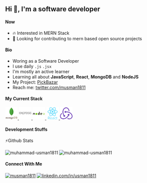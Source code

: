 ## Hi :wave:, I'm a software developer


#### Now
- :fire: Interested in MERN Stack
- :calendar: Looking for contributing to mern based open source projects
#### Bio
- Woring as a Software Developer
- I use daily ```.js``` ```.jsx```
- I'm mostly an active learner
- Learning all about **JavaScript**, **React**, **MongoDB** and **NodeJS**
- My Project: [PickBazar](http://aqueous-lowlands-41939.herokuapp.com/)
- Reach me: [twitter.com/musman1811](twitter.com/musman1811)
#### My Current Stack
<p align="left"> <a href="https://www.mongodb.com/" target="_blank" rel="noreferrer"> <img src="https://raw.githubusercontent.com/devicons/devicon/master/icons/mongodb/mongodb-original-wordmark.svg" alt="mongodb" width="40" height="40"/> </a> <a href="https://expressjs.com" target="_blank" rel="noreferrer"> <img src="https://raw.githubusercontent.com/devicons/devicon/master/icons/express/express-original-wordmark.svg" alt="express" width="40" height="40"/> </a> <a href="https://nodejs.org" target="_blank" rel="noreferrer"> <img src="https://raw.githubusercontent.com/devicons/devicon/master/icons/nodejs/nodejs-original-wordmark.svg" alt="nodejs" width="40" height="40"/> </a> <a href="https://reactjs.org/" target="_blank" rel="noreferrer"> <img src="https://raw.githubusercontent.com/devicons/devicon/master/icons/react/react-original-wordmark.svg" alt="react" width="40" height="40"/> </a> <a href="https://redux.js.org" target="_blank" rel="noreferrer"> <img src="https://raw.githubusercontent.com/devicons/devicon/master/icons/redux/redux-original.svg" alt="redux" width="40" height="40"/> </a> </p>

#### Development Stuffs
⚡Github Stats

<img align="center" src="https://github-readme-stats.vercel.app/api?username=muhammad-usman1811&show_icons=true&locale=en" alt="muhammad-usman1811" />
<img align="center" src="https://github-readme-stats.vercel.app/api/top-langs?username=muhammad-usman1811&show_icons=true&locale=en&layout=compact" alt="muhammad-usman1811"/>

#### Connect With Me
<p align="left">
<a href="https://twitter.com/musman1811" target="blank"><img align="center" src="https://raw.githubusercontent.com/rahuldkjain/github-profile-readme-generator/master/src/images/icons/Social/twitter.svg" alt="musman1811" height="30" width="40" /></a>
<a href="https://linkedin.com/in/linkedin.com/in/usman1811" target="blank"><img align="center" src="https://raw.githubusercontent.com/rahuldkjain/github-profile-readme-generator/master/src/images/icons/Social/linked-in-alt.svg" alt="linkedin.com/in/usman1811" height="30" width="40" /></a>
</p>

<!---
muhammad-usman1811/muhammad-usman1811 is a ✨ special ✨ repository because its `README.md` (this file) appears on your GitHub profile.
You can click the Preview link to take a look at your changes.
--->
